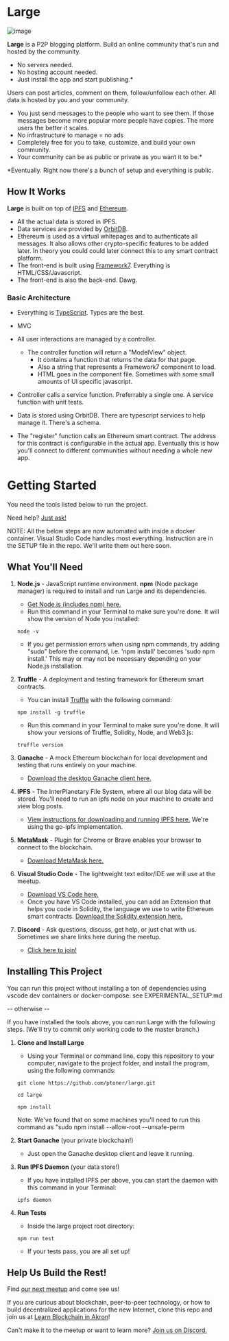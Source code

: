 
# Large

![image](https://raw.githubusercontent.com/ptoner/Large/master/www/images/logo_white.png)

**Large** is a P2P blogging platform. Build an online community that's run and hosted by the community.

* No servers needed.
* No hosting account needed.
* Just install the app and start publishing.*

Users can post articles, comment on them, follow/unfollow each other. All data is hosted by you and your community.

* You just send messages to the people who want to see them. If those messages become more popular more people have copies. The more users the better it scales.
* No infrastructure to manage = no ads
* Completely free for you to take, customize, and build your own community.
* Your community can be as public or private as you want it to be.*


*Eventually. Right now there's a bunch of setup and everything is public.

## How It Works
**Large** is built on top of [IPFS](https://github.com/ipfs/ipfs) and [Ethereum](https://github.com/ethereum/solidity).

* All the actual data is stored in IPFS.
* Data services are provided by [OrbitDB](https://github.com/orbitdb/orbit-db).
* Ethereum is used as a virtual whitepages and to authenticate all messages. It also allows other crypto-specific features to be added later. In theory you could could later connect this to any smart contract platform.
* The front-end is built using [Framework7](https://github.com/framework7io/framework7). Everything is HTML/CSS/Javascript.
* The front-end is also the back-end. Dawg.

### Basic Architecture

* Everything is [TypeScript](https://github.com/microsoft/TypeScript). Types are the best.
* MVC
* All user interactions are managed by a controller.
    * The controller function will return a "ModelView" object.
        * It contains a function that returns the data for that page.
        * Also a string that represents a Framework7 component to load.
        * HTML goes in the component file. Sometimes with some small amounts of UI specific javascript.

* Controller calls a service function. Preferrably a single one. A service function with unit tests.

* Data is stored using OrbitDB. There are typescript services to help manage it. There's a schema.

* The "register" function calls an Ethereum smart contract. The address for this contract is configurable in the actual app. Eventually this is how you'll connect to different communities without needing a whole new app.



# Getting Started
You need the tools listed below to run the project.

Need help? [Just ask!](https://discord.gg/kRydQeW)

NOTE: All the below steps are now automated with inside a docker container. Visual Studio Code handles most everything. Instruction are in the SETUP file in the repo. We'll write them out here soon.



## What You'll Need
1. **Node.js** - JavaScript runtime environment. **npm** (Node package manager) is required to install and run Large and its dependencies.
    * [Get Node.js (includes npm) here.](https://nodejs.org/en/download/)
    * Run this command in your Terminal to make sure you're done. It will show the version of Node you installed:
    ```console
    node -v
    ```
    * If you get permission errors when using npm commands, try adding "sudo" before the command, i.e. 'npm install' becomes 'sudo npm install.' This may or may not be necessary depending on your Node.js installation.

1. **Truffle** - A deployment and testing framework for Ethereum smart contracts.
    * You can install [Truffle](https://truffleframework.com/truffle) with the following command:
    ```console
    npm install -g truffle
    ```
    * Run this command in your Terminal to make sure you're done. It will show your versions of Truffle, Solidity, Node, and Web3.js:
    ```console
    truffle version
    ```

1. **Ganache** - A mock Ethereum blockchain for local development and testing that runs entirely on your machine.
    * [Download the desktop Ganache client here.](https://truffleframework.com/ganache)

1. **IPFS** - The InterPlanetary File System, where all our blog data will be stored. You'll need to run an ipfs node on your machine to create and view blog posts.
    * [View instructions for downloading and running IPFS here.](https://docs.ipfs.io/guides/guides/install/) We're using the go-ipfs implementation.

1. **MetaMask** - Plugin for Chrome or Brave enables your browser to connect to the blockchain.
    * [Download MetaMask here.](https://metamask.io/)

1. **Visual Studio Code** - The lightweight text editor/IDE we will use at the meetup.
    * [Download VS Code here.](https://code.visualstudio.com/)
    * Once you have VS Code installed, you can add an Extension that helps you code in Solidity, the language we use to write Ethereum smart contracts. [Download the Solidity extension here.](https://marketplace.visualstudio.com/items?itemName=JuanBlanco.solidity)

1. **Discord** - Ask questions, discuss, get help, or just chat with us. Sometimes we share links here during the meetup.
    * [Click here to join!](https://discord.gg/kRydQeW)

## Installing This Project
You can run this project without installing a ton of dependencies using vscode dev containers or docker-compose: see EXPERIMENTAL_SETUP.md

-- otherwise --

If you have installed the tools above, you can run Large with the following steps. (We'll try to commit only working code to the master branch.)

1. **Clone and Install Large**
    * Using your Terminal or command line, copy this repository to your computer, navigate to the project folder, and install the program, using the following commands:
    ```console
    git clone https://github.com/ptoner/large.git

    cd large

    npm install
    ```

    Note: We've found that on some machines you'll need to run this command as "sudo npm install --allow-root --unsafe-perm


1. **Start Ganache** (your private blockchain!)
    * Just open the Ganache desktop client and leave it running.

1. **Run IPFS Daemon** (your data store!)
    * If you have installed IPFS per above, you can start the daemon with this command in your Terminal:
    ```console
    ipfs daemon
    ```

1. **Run Tests**
    * Inside the large project root directory:
    ```console
    npm run test
    ```
    * If your tests pass, you are all set up!

## Help Us Build the Rest!
Find [our next meetup](https://www.meetup.com/Akron-DApps/) and come see us!

If you are curious about blockchain, peer-to-peer technology, or how to build decentralized applications for the new Internet, clone this repo and join us at [Learn Blockchain in Akron](https://www.meetup.com/Akron-DApps/)!

Can't make it to the meetup or want to learn more? [Join us on Discord.](https://discord.gg/kRydQeW)
